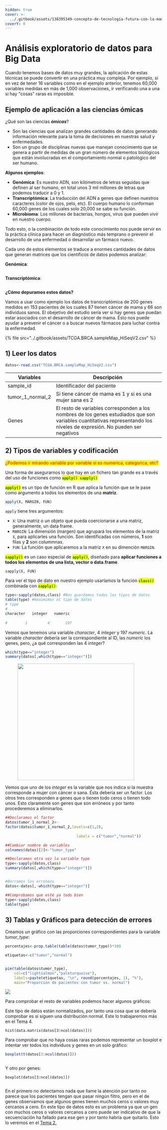```yaml
---
hidden: true
cover: >-
  ../.gitbook/assets/138395349-concepto-de-tecnología-futura-con-la-mano-presionando-un-botón-en-una-pantalla-de-tecnología.jpg
coverY: 0
---
```


# Análisis exploratorio de datos para Big Data

Cuando tenemos bases de datos muy grandes, la aplicación de estas técnicas se puede convertir en una práctica muy compleja. Por ejemplo, si en vez de tener 16 variables como en el ejemplo anterior, tenemos 60,000 variables medidas en más de 1,000 observaciones, ir verificando una a una si hay "cosas" raras es imposible.&#x20;

## Ejemplo de aplicación a las ciencias ómicas

¿Qué son las ciencias _**ómicas**_?

* Son las ciencias que analizan grandes cantidades de datos generando información relevante para la toma de decisiones en nuestras salud y enfermedades.&#x20;
* Son un grupo de disciplinas nuevas que manejan conocimiento que se genera a partir de medidas de un gran número de elementos biológicos que están involucradas en el comportamiento normal o patológico del ser humano.&#x20;

**Algunos ejemplos**:&#x20;

* **Genómica**: Es nuestro ADN, son kilómetros de letras seguidas que definen al ser humano, en total unos 3 mil millones de letras que podemos traducir a 0 y 1.&#x20;
* **Transcriptómica**: La traducción del ADN a genes que definen nuestros caracteres (color de ojos, pelo, etc). El cuerpo humano lo conforman 60,000 genes de los cuales solo 20,000 se sabe su función.&#x20;
* **Microbioma**: Los millones de bacterias, hongos, virus que pueden vivir en nuestro cuerpo.&#x20;

Todo esto, o la combinación de todo este conocimiento nos puede servir en la práctica clínica para hacer un diagnóstico más temprano o prevenir el desarrollo de una enfermedad o desarrollar un fármaco nuevo.&#x20;

Cada uno de estos elementos se traduce a enormes cantidades de datos que generan matrices que los científicos de datos podemos analizar:

**Genómica**:

<figure><img src="../.gitbook/assets/image (50).png" alt=""><figcaption></figcaption></figure>



**Transcriptómica**:

<figure><img src="../.gitbook/assets/image (52).png" alt=""><figcaption></figcaption></figure>



**¿Cómo depuramos estos datos?**

Vamos a usar como ejemplo los datos de transcriptómica de 200 genes medidos en 153 pacientes de los cuales 87 tienen cáncer de mama y 66 son individuos sanos. El obejetivo del estudio sería ver si hay genes que puedan estar asociados con el desarrollo de cáncer de mama. Ésto nos puede ayudar a prevenir el cáncer o a buscar nuevos fármacos para luchar contra la enfermedad.

{% file src="../.gitbook/assets/TCGA.BRCA.sampleMap_HiSeqV2.csv" %}

## 1) Leer los datos

```r
datos<-read.csv("TCGA.BRCA.sampleMap_HiSeqV2.csv")
```

| Variables           | Descripción                                                                                                                                                              |
| ------------------- | ------------------------------------------------------------------------------------------------------------------------------------------------------------------------ |
| sample\_id          | Identificador del paciente                                                                                                                                               |
| tumor\_1\_normal\_2 | Si tiene cáncer de mama es 1 y si es una mujer sana es 2                                                                                                                 |
| Genes               | El resto de variables corresponden a los nombres de los genes estudiados que son variables cuantitativas representando los niveles de expresión. No pueden ser negativos |

## 2) Tipos de variables y codificación

<mark style="color:red;">¿Podemos ir mirando variable por variable si es numerica, categorica, etc?</mark>&#x20;

Una forma de asegurarnos lo que hay en un fichero tan grande es a través del uso de funciones como <mark style="color:green;">**`apply() sapply()`**</mark>

<mark style="color:green;">**`apply()`**</mark> es un tipo de función en R que aplica la función que se le pase como argumento a todos los elementos de una **matriz**.&#x20;

```r
apply(X, MARGIN, FUN)
```

`apply` tiene tres argumentos:

* `X`: Una matriz o un objeto que pueda coercionarse a una matriz, generalmente, un data frame.
* `MARGIN`: La dimensión (margen) que agrupará los elementos de la matriz `X`, para aplicarles una función. Son identificadas con números, **1** son filas y **2** son colummnas.
* `FUN`: La función que aplicaremos a la matriz `X` en su dimención `MARGIN`.

<mark style="color:green;">**`sapply()`**</mark> es un caso especial de <mark style="color:green;">**`apply()`**</mark>, diseñado para **aplicar funciones a todos los elementos de una lista, vector o data.frame**.&#x20;

```
sapply(X, FUN)
```

Para ver el tipo de dato en nuestro ejemplo usaríamos la función <mark style="color:green;">**`class()`**</mark> combinada con <mark style="color:green;">**`sapply()`**</mark>:

```r
type<-sapply(datos,class) #Nos guardamos todos los tipos de datos
table(type) #Resumimos el tipo de datos
# type
# character   integer   numeric         
#        1         4       197 

```

Vemos que tenemos una variable _character_, 4 _integer_ y 197 _numeric_. La variable _character_ debería ser la correspondiente al ID, las _numeric_ los genes, pero, ¿a qué corresponden las 4 _integer_?

```r
which(type=="integer")
summary(datos[,which(type=="integer")])
```

<figure><img src="../.gitbook/assets/image (183).png" alt="" width="375"><figcaption></figcaption></figure>

Vemos que uno de los _integer_ es la variable que nos indica si la muestra corresponde a mujer con cáncer o sana. Ésta debería ser un factor. Los otros tres corresponden a genes que o tienen todo ceros o tienen todo unos. Esto claramente son genes que son erróneos y por tanto procederemos a eliminarlos.&#x20;

```r
##Declaramos el factor
datos$tumor_1_normal_2<-factor(datos$tumor_1_normal_2,levels=c(1,2), 
                                labels = c("tumor","normal"))

##Cambiar nombre de variables
colnames(datos)[2]<-"tumor_type"

##Declaramos otra vez la variable type
type<-sapply(datos,class)
summary(datos[,which(type=="integer")])

#Borramos los erróneos
datos<-datos[,-which(type=="integer")]

##Comprobamos que esté ya todo bien
type<-sapply(datos,class)
table(type)
```

## 3) Tablas y Gráficos para detección de errores

Creamos un gráfico con las proporciones correspondientes para la variable _tumor\_type_:

```r
porcentajes<-prop.table(table(datos$tumor_type))*100
etiquetas<-c("tumor","normal")

pie(table(datos$tumor_type),
    col=c("lightsalmon","paleturquoise"),
    labels=paste(etiquetas, "\n", round(porcentajes, 1), "%"),
    main="Proporción de pacientes con tumor vs. normal")
```

![](<../.gitbook/assets/image (184).png>)

Para comprobar el resto de variables podemos hacer algunos gráficos:

Este tipo de datos están normalizados, por tanto una cosa que se debería comprobar es si siguen una distribución normal. Este lo trabajaremos más en el Tema 4.&#x20;

```
hist(data.matrix(datos[3:ncol(datos)]))
```

Para comprobar que no haya cosas raras podemos representar un boxplot e intentar ver todos los individuos y genes en un solo gráfico:

```r
boxplot(t(datos[3:ncol(datos)]))
```

<figure><img src="../.gitbook/assets/image (74).png" alt=""><figcaption></figcaption></figure>

Y otro por genes:

```
boxplot(datos[3:ncol(datos)])
```

<figure><img src="../.gitbook/assets/image (75).png" alt=""><figcaption></figcaption></figure>

En el primero no detectamos nada que llame la atención por tanto no parece que los pacientes tengan que pasar ningún filtro, pero en el de genes observamos que algunos genes tienen muchos ceros o valores muy cercanos a cero. En este tipo de datos esto es un problema ya que un gen con muchos ceros o valores cercanos a cero puede ser indicativo de que la secuenciación ha fallado para ese gen y por tanto habría que quitarlo. Esto lo veremos en el [Tema 2. ](broken-reference)
